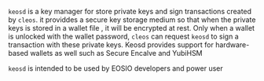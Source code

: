 `keosd` is a key manager for store private keys and sign transactions created by `cleos`. it providdes a secure key storage medium so that when the private keys is stored in a wallet file , it will be encrypted at rest. Only when a wallet is unlocked with the wallet password, `cleos` can request `keosd` to sign a transaction with these private keys. Keosd provides support for hardware-based wallets as well such as Secure Encalve and YubiHSM

`keosd` is intended to be used by EOSIO developers and power user

<!--- Add a diagram --->